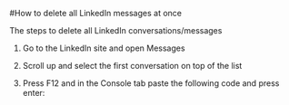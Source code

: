#How to delete all LinkedIn messages at once

The steps to delete all LinkedIn conversations/messages

1. Go to the LinkedIn site and open Messages

2. Scroll up and select the first conversation on top of the list

3. Press F12 and in the Console tab paste the following code and press enter:
